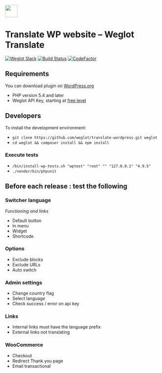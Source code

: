 <!-- logo -->
<img src="https://cdn.weglot.com/logo/logo-hor.png" height="40" />

# Translate WP website – Weglot Translate

[![Weglot Slack][slack-image]][slack-url]
[![Build Status][travis-image]][travis-url]
[![CodeFactor][codefactor-image]][codefactor-url]


## Requirements

You can download plugin on [WordPress.org](https://wordpress.org/plugins/weglot)

- PHP version 5.4 and later
- Weglot API Key, starting at [free level](https://dashboard.weglot.com/register)


## Developers

To install the development environment:
- `git clone https://github.com/weglot/translate-wordpress.git weglot`
- `cd weglot && composer install && npm install`


[travis-image]: https://api.travis-ci.com/weglot/translate-wordpress.svg?branch=master
[travis-url]: https://travis-ci.com/weglot/translate-wordpress

[slack-image]: https://weglot-community.now.sh/badge.svg
[slack-url]: https://weglot-community.now.sh/

[codefactor-image]: https://www.codefactor.io/repository/github/weglot/translate-wordpress/badge/dev
[codefactor-url]: https://www.codefactor.io/repository/github/weglot/translate-wordpress/overview/dev


### Execute tests

- `/bin/install-wp-tests.sh "wptest" "root" "" "127.0.0.1" "4.9.5"`
- `./vendor/bin/phpunit`

## Before each release : test the following

### Switcher language

_Functioning and links_

- Default button 
- In menu
- Widget
- Shortcode

### Options

- Exclude blocks
- Exclude URLs
- Auto switch

### Admin settings 

- Change country flag
- Select language
- Check success / error on api key

### Links

- Internal links must have the language prefix
- External links not translating

### WooCommerce

- Checkout
- Redirect Thank you page
- Email transactional
